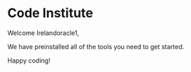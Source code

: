 # Code Institute

Welcome Irelandoracle1,

We have preinstalled all of the tools you need to get started.

Happy coding!